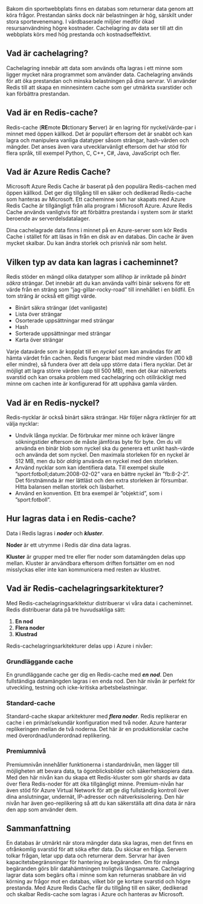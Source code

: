 Bakom din sportwebbplats finns en databas som returnerar data genom att köra frågor. Prestandan sänks dock när belastningen är hög, särskilt under stora sportevenemang. I värdbaserade miljöer medför ökad resursanvändning högre kostnader. Cachelagring av data ser till att din webbplats körs med hög prestanda och kostnadseffektivt.

## <a name="what-is-caching"></a>Vad är cachelagring?

Cachelagring innebär att data som används ofta lagras i ett minne som ligger mycket nära programmet som använder data. Cachelagring används för att öka prestandan och minska belastningen på dina servrar. Vi använder Redis till att skapa en minnesintern cache som ger utmärkta svarstider och kan förbättra prestandan.

## <a name="what-is-a-redis-cache"></a>Vad är en Redis-cache?

Redis-cache (**RE**mote **DI**ctionary **S**erver) är en lagring för nyckel/värde-par i minnet med öppen källkod. Det är populärt eftersom det är snabbt och kan lagra och manipulera vanliga datatyper såsom strängar, hash-värden och mängder. Det anses även vara utvecklarvänligt eftersom det har stöd för flera språk, till exempel Python, C, C++, C#, Java, JavaScript och fler.

## <a name="what-is-azure-redis-cache"></a>Vad är Azure Redis Cache?

Microsoft Azure Redis Cache är baserat på den populära Redis-cachen med öppen källkod. Det ger dig tillgång till en säker och dedikerad Redis-cache som hanteras av Microsoft. Ett cacheminne som har skapats med Azure Redis Cache är tillgängligt från alla program i Microsoft Azure. Azure Redis Cache används vanligtvis för att förbättra prestanda i system som är starkt beroende av serverdelsdatalager.

Dina cachelagrade data finns i minnet på en Azure-server som kör Redis Cache i stället för att läsas in från en disk av en databas. Din cache är även mycket skalbar. Du kan ändra storlek och prisnivå när som helst.

## <a name="what-type-of-data-can-be-stored-in-the-cache"></a>Vilken typ av data kan lagras i cacheminnet?

Redis stöder en mängd olika datatyper som allihop är inriktade på _binärt säkra_ strängar. Det innebär att du kan använda valfri binär sekvens för ett värde från en sträng som ”jag-gillar-rocky-road” till innehållet i en bildfil. En tom sträng är också ett giltigt värde.

- Binärt säkra strängar (det vanligaste)
- Lista över strängar
- Osorterade uppsättningar med strängar
- Hash
- Sorterade uppsättningar med strängar
- Karta över strängar

Varje datavärde som är kopplat till en _nyckel_ som kan användas för att hämta värdet från cachen. Redis fungerar bäst med mindre värden (100 kB eller mindre), så fundera över att dela upp större data i flera nycklar. Det är möjligt att lagra större värden (upp till 500 MB), men det ökar nätverkets svarstid och kan orsaka problem med cachelagring och otillräckligt med minne om cachen inte är konfigurerad för att upphäva gamla värden.

## <a name="what-is-a-redis-key"></a>Vad är en Redis-nyckel?
Redis-nycklar är också binärt säkra strängar. Här följer några riktlinjer för att välja nycklar:

- Undvik långa nycklar. De förbrukar mer minne och kräver längre sökningstider eftersom de måste jämföras byte för byte. Om du vill använda en binär blob som nyckel ska du generera ett unikt hash-värde och använda det som nyckel. Den maximala storleken för en nyckel är 512 MB, men du bör _aldrig_ använda en nyckel med den storleken.
- Använd nycklar som kan identifiera data. Till exempel skulle ”sport:fotboll;datum:2008-02-02” vara en bättre nyckel än ”fb:8-2-2”. Det förstnämnda är mer lättläst och den extra storleken är försumbar. Hitta balansen mellan storlek och läsbarhet.
- Använd en konvention. Ett bra exempel är ”objekt:id”, som i ”sport:fotboll”. 

## <a name="how-is-data-stored-in-a-redis-cache"></a>Hur lagras data i en Redis-cache?

Data i Redis lagras i _**noder**_ och _**kluster**_.

**Noder** är ett utrymme i Redis där dina data lagras.

**Kluster** är grupper med tre eller fler noder som datamängden delas upp mellan. Kluster är användbara eftersom driften fortsätter om en nod misslyckas eller inte kan kommunicera med resten av klustret.

## <a name="what-are-redis-caching-architectures"></a>Vad är Redis-cachelagringsarkitekturer?

Med Redis-cachelagringsarkitektur distribuerar vi våra data i cacheminnet. Redis distribuerar data på tre huvudsakliga sätt:

1. **En nod**
1. **Flera noder**
1. **Klustrad**

Redis-cachelagringsarkitekturer delas upp i Azure i nivåer:

### <a name="basic-cache"></a>Grundläggande cache

En grundläggande cache ger dig en Redis-cache med _**en nod**_. Den fullständiga datamängden lagras i en enda nod. Den här nivån är perfekt för utveckling, testning och icke-kritiska arbetsbelastningar.

### <a name="standard-cache"></a>Standard-cache

Standard-cache skapar arkitekturer med _**flera noder**_. Redis replikerar en cache i en primär/sekundär konfiguration med två noder. Azure hanterar replikeringen mellan de två noderna. Det här är en produktionsklar cache med överordnad/underordnad replikering.

### <a name="premium-tier"></a>Premiumnivå

Premiumnivån innehåller funktionerna i standardnivån, men lägger till möjligheten att bevara data, ta ögonblicksbilder och säkerhetskopiera data. Med den här nivån kan du skapa ett Redis-kluster som gör shards av data över flera Redis-noder för att öka tillgängligt minne. Premium-nivån har även stöd för Azure Virtual Network för att ge dig fullständig kontroll över dina anslutningar, undernät, IP-adresser och nätverksisolering. Den här nivån har även geo-replikering så att du kan säkerställa att dina data är nära den app som använder dem.

## <a name="summary"></a>Sammanfattning

En databas är utmärkt när stora mängder data ska lagras, men det finns en ofrånkomlig svarstid för att söka efter data. Du skickar en fråga. Servern tolkar frågan, letar upp data och returnerar dem. Servrar har även kapacitetsbegränsningar för hantering av begäranden. Om för många begäranden görs blir datahämtningen troligtvis långsammare. Cachelagring lagrar data som begärs ofta i minne som kan returneras snabbare än vid körning av frågor mot en databas, vilket bör ge kortare svarstid och högre prestanda. Med Azure Redis Cache får du tillgång till en säker, dedikerad och skalbar Redis-cache som lagras i Azure och hanteras av Microsoft.
